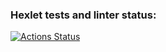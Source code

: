 ### Hexlet tests and linter status:
[![Actions Status](https://github.com/scrimvova/frontend-project-44/workflows/hexlet-check/badge.svg)](https://github.com/scrimvova/frontend-project-44/actions)